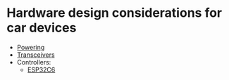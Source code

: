 # Hardware design considerations for car devices

- [Powering](power.md)
- [Transceivers](transceivers.md)
- Controllers:
  - [ESP32C6](esp32c6.md)